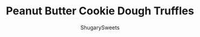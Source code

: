 ---
layout: ../../layouts/MarkdownPostLayout.astro
title: Peanut Butter Cookie Dough Truffles
author: ShugarySweets
pubDate: 2018-09-05
description: "Who can resist sweet bites of cookie dough filled with Reese&#x27;s pieces? Peanut Butter Cookie Dough Truffles have all the peanut butter and chocolate flavor you crave!"
image_url: https://www.shugarysweets.com/wp-content/uploads/2018/06/peanut-butter-truffles-facebook.jpg
tags: ["Candy","American"]
calories: 113
protein: 2
carbohydrates: 13
fats: 6
fiber: 1
ingredients: ["1/2 cup unsalted butter, softened","3/4 cup light brown sugar, packed","1/4 cup creamy peanut butter","1 cup all-purpose flour","1/4 teaspoon kosher salt","3/4 cup mini Reese's Pieces","12 ounce chocolate melting wafers, melted","2 ounce white chocolate, melted","1 Tablespoon creamy peanut butter"]
serves: 48
time: "3 hours"
prepTime: "1 hour"
instructions: ["In a mixing bowl, beat butter with brown sugar and peanut butter until creamy. Add flour and salt. Fold in the mini Reese's Pieces.","Using a one tablespoon scoop, drop balls onto a parchment paper lined baking sheet. Freeze for two hours.","Using a toothpick, dip each frozen truffle into melted chocolate candy coating. Tap on side of bowl to remove excess chocolate. Repeat until all truffles have been coated.","In a small bowl, mix melted vanilla bark with peanut butter. Pour into a small ziploc bag and snip off the corner. Drizzle over the chocolate coated truffles. Allow to set, about 10 minutes.","Store in an airtight container in the refrigerator for up to two weeks. ENJOY!"]
nutrition: ["113 calories","13 grams carbohydrates","7 milligrams cholesterol","6 grams fat","1 grams fiber","2 grams protein","3 grams saturated fat","37 milligrams sodium","9 grams sugar","0 grams trans fat","3 grams unsaturated fat"]
---